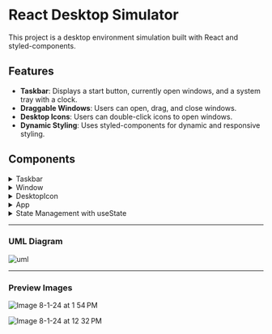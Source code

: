 

# React Desktop Simulator

This project is a desktop environment simulation built with React and styled-components. 

## Features

- **Taskbar**: Displays a start button, currently open windows, and a system tray with a clock.
- **Draggable Windows**: Users can open, drag, and close windows.
- **Desktop Icons**: Users can double-click icons to open windows.
- **Dynamic Styling**: Uses styled-components for dynamic and responsive styling.

## Components

<details>
<summary>Taskbar</summary> 


- **File**: `components/Taskbar.js`
- **Description**: The taskbar includes a start button, open windows list, and a system tray with a clock.
- **Props**:
  - `openWindows`: Array of open windows.
  - `onStartButtonClick`: Function to handle start button click.
  - `onWindowClick`: Function to handle window button click in the taskbar.
</details>

<details>
<summary>Window</summary> 


- **File**: `components/Window.js`
- **Description**: Represents a draggable window with a header and content area.
- **Props**:
  - `title`: The title of the window.
  - `onClose`: Function to handle closing the window.
</details>

<details>
<summary>DesktopIcon</summary> 

- **File**: `components/DesktopIcon.js`
- **Description**: Represents a clickable desktop icon.
- **Props**:
  - `icon`: The icon to display.
  - `title`: The title of the icon.
  - `onDoubleClick`: Function to handle double-click on the icon.
</details>
    
<details>
<summary> App</summary>

- **File**: `App.js`
- **Description**: Main component that includes the desktop area and the taskbar.
- **State**:
  - `windows`: Array of open windows.
</details>

<details>
<summary>State Management with useState</summary>

The `useState` hook is used to manage the state of various components in the application.

### App Component

In the `App.js` file, `useState` is used to manage the `windows` array, which stores the list of currently open windows.

```javascript
const [windows, setWindows] = useState([]);
```

- **openWindow**: A function that adds a new window to the `windows` array.
  ```javascript
  const openWindow = (title) => {
      setWindows([...windows, { id: Date.now(), title }]);
  };
  ```

- **closeWindow**: A function that removes a window from the `windows` array based on its `id`.
  ```javascript
  const closeWindow = (id) => {
      setWindows(windows.filter(win => win.id !== id));
  };
  ```

### Taskbar Component

In the `Taskbar.js` file, `useState` is used to manage the state of the current time.

```javascript
const [time, setTime] = useState(new Date());
```

- A `useEffect` hook updates the time every second.
  ```javascript
  React.useEffect(() => {
      const interval = setInterval(() => {
          setTime(new Date());
      }, 1000);
      return () => clearInterval(interval);
  }, []);
  ```

### Window Component

In the `Window.js` file, `useState` is used to manage the dragging state and position of each window.

```javascript
const [isDragging, setIsDragging] = useState(false);
const [position, setPosition] = useState({ top: 50, left: 50 });
```

- **startDrag**: Sets `isDragging` to `true` when dragging starts.
  ```javascript
  const startDrag = (e) => {
      setIsDragging(true);
      e.dataTransfer.setDragImage(new Image(), 0, 0);
  };
  ```

- **onDrag**: Updates the window position while dragging.
  ```javascript
  const onDrag = (e) => {
      if (isDragging) {
          setPosition({
              top: e.clientY,
              left: e.clientX
          });
      }
  };
  ```

- **endDrag**: Sets `isDragging` to `false` when dragging ends.
  ```javascript
  const endDrag = () => {
      setIsDragging(false);
  };
  ```
</details>


---
### UML Diagram
![uml](https://github.com/user-attachments/assets/80435296-5c6b-48f9-86a2-0e284e62bf54)

---
### Preview Images
![Image 8-1-24 at 1 54 PM](https://github.com/user-attachments/assets/1e5616a9-e858-47e2-a0ca-20a72cbfe49a)

![Image 8-1-24 at 12 32 PM](https://github.com/user-attachments/assets/ce629b2b-5764-43d2-8d32-49f30ac8ea35)



